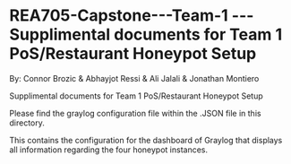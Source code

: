 # REA705-Capstone---Team-1 --- Supplimental documents for Team 1 PoS/Restaurant Honeypot Setup
By: Connor Brozic & Abhayjot Ressi & Ali Jalali & Jonathan Montiero


Supplimental documents for Team 1 PoS/Restaurant Honeypot Setup


Please find the graylog configuration file within the .JSON file in this directory.


This contains the configuration for the dashboard of Graylog that displays all information regarding the four honeypot instances.
